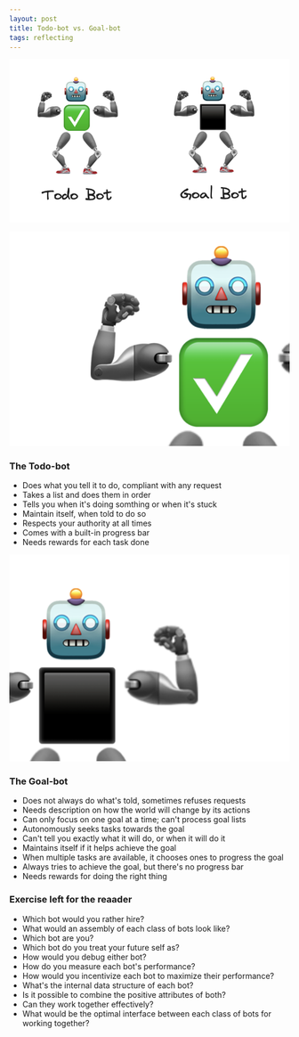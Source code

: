 ```yaml
---
layout: post
title: Todo-bot vs. Goal-bot
tags: reflecting
---
```


![bots](assets/bots/bots.png)

![todo-bot](assets/bots/todo-bot.png)

### The Todo-bot
- Does what you tell it to do, compliant with any request
- Takes a list and does them in order
- Tells you when it's doing somthing or when it's stuck
- Maintain itself, when told to do so
- Respects your authority at all times
- Comes with a built-in progress bar
- Needs rewards for each task done

![goal-bot](assets/bots/goal-bot.png)

### The Goal-bot
- Does not always do what's told, sometimes refuses requests
- Needs description on how the world will change by its actions
- Can only focus on one goal at a time; can't process goal lists
- Autonomously seeks tasks towards the goal 
- Can't tell you exactly what it will do, or when it will do it
- Maintains itself if it helps achieve the goal
- When multiple tasks are available, it chooses ones to progress the goal
- Always tries to achieve the goal, but there's no progress bar
- Needs rewards for doing the right thing

### Exercise left for the reaader

- Which bot would you rather hire?
- What would an assembly of each class of bots look like?
- Which bot are you?
- Which bot do you treat your future self as?
- How would you debug either bot?
- How do you measure each bot's performance?
- How would you incentivize each bot to maximize their performance?
- What's the internal data structure of each bot?
- Is it possible to combine the positive attributes of both?
- Can they work together effectively? 
- What would be the optimal interface between each class of bots for working together?